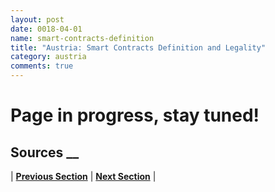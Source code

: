 ```yaml
---
layout: post
date: 0018-04-01
name: smart-contracts-definition
title: "Austria: Smart Contracts Definition and Legality"
category: austria
comments: true
---
```


# Page in progress, stay tuned!

Sources
__ 
- 


| **[Previous Section]( https://neo-project.github.io/global-blockchain-compliance-hub//austria/austria-final-liability.html)** | **[Next Section]( https://neo-project.github.io/global-blockchain-compliance-hub//austria/austria-dispute-resolution.html)** |
